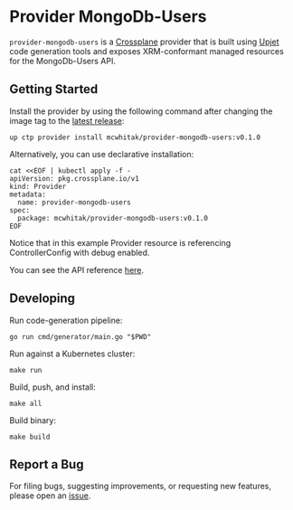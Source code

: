 # Provider MongoDb-Users

`provider-mongodb-users` is a [Crossplane](https://crossplane.io/) provider that
is built using [Upjet](https://github.com/crossplane/upjet) code
generation tools and exposes XRM-conformant managed resources for the
MongoDb-Users API.

## Getting Started

Install the provider by using the following command after changing the image tag
to the [latest release](https://marketplace.upbound.io/providers/mcwhitak/provider-mongodb-users):
```
up ctp provider install mcwhitak/provider-mongodb-users:v0.1.0
```

Alternatively, you can use declarative installation:
```
cat <<EOF | kubectl apply -f -
apiVersion: pkg.crossplane.io/v1
kind: Provider
metadata:
  name: provider-mongodb-users
spec:
  package: mcwhitak/provider-mongodb-users:v0.1.0
EOF
```

Notice that in this example Provider resource is referencing ControllerConfig with debug enabled.

You can see the API reference [here](https://doc.crds.dev/github.com/mcwhitak/provider-mongodb-users).

## Developing

Run code-generation pipeline:
```console
go run cmd/generator/main.go "$PWD"
```

Run against a Kubernetes cluster:

```console
make run
```

Build, push, and install:

```console
make all
```

Build binary:

```console
make build
```

## Report a Bug

For filing bugs, suggesting improvements, or requesting new features, please
open an [issue](https://github.com/mcwhitak/provider-mongodb-users/issues).
